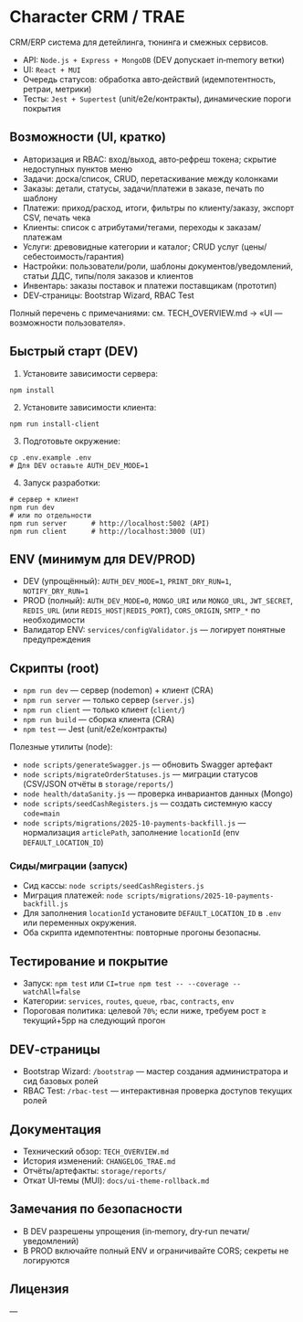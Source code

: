 # Character CRM / TRAE

CRM/ERP система для детейлинга, тюнинга и смежных сервисов.

- API: `Node.js + Express + MongoDB` (DEV допускает in‑memory ветки)
- UI: `React + MUI`
- Очередь статусов: обработка авто‑действий (идемпотентность, ретраи, метрики)
- Тесты: `Jest + Supertest` (unit/e2e/контракты), динамические пороги покрытия

## Возможности (UI, кратко)
- Авторизация и RBAC: вход/выход, авто‑рефреш токена; скрытие недоступных пунктов меню
- Задачи: доска/список, CRUD, перетаскивание между колонками
- Заказы: детали, статусы, задачи/платежи в заказе, печать по шаблону
- Платежи: приход/расход, итоги, фильтры по клиенту/заказу, экспорт CSV, печать чека
- Клиенты: список с атрибутами/тегами, переходы к заказам/платежам
- Услуги: древовидные категории и каталог; CRUD услуг (цены/себестоимость/гарантия)
- Настройки: пользователи/роли, шаблоны документов/уведомлений, статьи ДДС, типы/поля заказов и клиентов
- Инвентарь: заказы поставок и платежи поставщикам (прототип)
- DEV‑страницы: Bootstrap Wizard, RBAC Test

Полный перечень с примечаниями: см. TECH_OVERVIEW.md → «UI — возможности пользователя».

## Быстрый старт (DEV)
1) Установите зависимости сервера:
```
npm install
```
2) Установите зависимости клиента:
```
npm run install-client
```
3) Подготовьте окружение:
```
cp .env.example .env
# Для DEV оставьте AUTH_DEV_MODE=1
```
4) Запуск разработки:
```
# сервер + клиент
npm run dev
# или по отдельности
npm run server      # http://localhost:5002 (API)
npm run client      # http://localhost:3000 (UI)
```

## ENV (минимум для DEV/PROD)
- DEV (упрощённый): `AUTH_DEV_MODE=1`, `PRINT_DRY_RUN=1`, `NOTIFY_DRY_RUN=1`
- PROD (полный): `AUTH_DEV_MODE=0`, `MONGO_URI` или `MONGO_URL`, `JWT_SECRET`,
  `REDIS_URL` (или `REDIS_HOST|REDIS_PORT`), `CORS_ORIGIN`, `SMTP_*` по необходимости
- Валидатор ENV: `services/configValidator.js` — логирует понятные предупреждения

## Скрипты (root)
- `npm run dev` — сервер (nodemon) + клиент (CRA)
- `npm run server` — только сервер (`server.js`)
- `npm run client` — только клиент (`client/`)
- `npm run build` — сборка клиента (CRA)
- `npm test` — Jest (unit/e2e/контракты)

Полезные утилиты (node):
- `node scripts/generateSwagger.js` — обновить Swagger артефакт
- `node scripts/migrateOrderStatuses.js` — миграции статусов (CSV/JSON отчёты в `storage/reports/`)
- `node health/dataSanity.js` — проверка инвариантов данных (Mongo)
- `node scripts/seedCashRegisters.js` — создать системную кассу `code=main`
- `node scripts/migrations/2025-10-payments-backfill.js` — нормализация `articlePath`, заполнение `locationId` (env `DEFAULT_LOCATION_ID`)

### Сиды/миграции (запуск)
- Сид кассы: `node scripts/seedCashRegisters.js`
- Миграция платежей: `node scripts/migrations/2025-10-payments-backfill.js`
- Для заполнения `locationId` установите `DEFAULT_LOCATION_ID` в `.env` или переменных окружения.
- Оба скрипта идемпотентны: повторные прогоны безопасны.

## Тестирование и покрытие
- Запуск: `npm test` или `CI=true npm test -- --coverage --watchAll=false`
- Категории: `services`, `routes`, `queue`, `rbac`, `contracts`, `env`
- Пороговая политика: целевой `70%`; если ниже, требуем рост ≥ текущий+5pp на следующий прогон

## DEV‑страницы
- Bootstrap Wizard: `/bootstrap` — мастер создания администратора и сид базовых ролей
- RBAC Test: `/rbac-test` — интерактивная проверка доступов текущих ролей

## Документация
- Технический обзор: `TECH_OVERVIEW.md`
- История изменений: `CHANGELOG_TRAE.md`
- Отчёты/артефакты: `storage/reports/`
- Откат UI‑темы (MUI): `docs/ui-theme-rollback.md`

## Замечания по безопасности
- В DEV разрешены упрощения (in‑memory, dry‑run печати/уведомлений)
- В PROD включайте полный ENV и ограничивайте CORS; секреты не логируются

## Лицензия
—